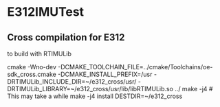 # E312IMUTest

## Cross compilation for E312
to build with RTIMULib

cmake -Wno-dev -DCMAKE_TOOLCHAIN_FILE=../cmake/Toolchains/oe-sdk_cross.cmake -DCMAKE_INSTALL_PREFIX=/usr -DRTIMULib_INCLUDE_DIR=~/e312_cross/usr/ -DRTIMULib_LIBRARY=~/e312_cross/usr/lib/libRTIMULib.so ../
make -j4 # This may take a while
make -j4 install DESTDIR=~/e312_cross
